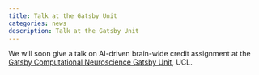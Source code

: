 ```yaml
---
title: Talk at the Gatsby Unit
categories: news
description: Talk at the Gatsby Unit
---
```


We will soon give a talk on AI-driven brain-wide credit assignment at the [Gatsby Computational Neuroscience Gatsby Unit](https://www.ucl.ac.uk/gatsby/gatsby-computational-neuroscience-unit), UCL.
